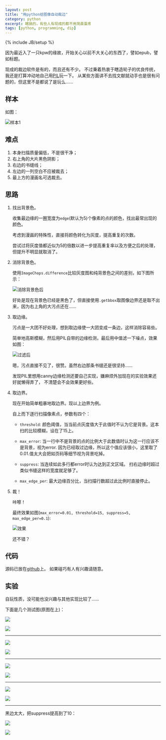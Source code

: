 ```yaml
---
layout: post
title: "用python给图像自动裁边"
category: python
excerpt: 瞎搞的，有些人有现成的都不用简直蛋疼
tags: [python, programming, dip]
---
```

{% include JB/setup %}

因为最近入了一只kpw的缘故，开始关心以前不大关心的东西了，譬如epub，譬如标题。

现成的裁边软件是有的，而且还有不少。
不过秉着热衷于瞎造轮子的优良传统，我还是打算冲动地自己用[PIL](http://www.pythonware.com/products/pil)玩一下。
从某些方面讲不去找文献就动手也是很有问题的，但这里不是都说了是玩么……

## 样本

如图：

![样本1](http://pic.yupoo.com/skydark/CYWxJ7yH/CPFlR.jpg)

## 难点

1. 本身扫描质量偏低，不是很干净；
2. 右上角的大片黑色阴影；
3. 右边的书缝线；
4. 左边的一列空白不应被裁去；
5. 最上方的漫画名可选裁去。

## 思路

1. 找出背景色。

    收集最边缘的一圈宽度为`edge`(默认为5)个像素的点的颜色，找出最常出现的颜色。

    考虑到漫画的特殊性，直接将颜色转化为灰度，提高重复的次数。

    尝试过将灰度值都近似为5的倍数以进一步提高重复率以及方便之后的处理，但提升不明显就取消了。

2. 消除背景色。

    使用`ImageChops.difference`比较灰度图和纯背景色之间的差别，如下图所示：

    ![消除背景色后](http://pic.yupoo.com/skydark/CYWDgEHe/IjwnE.jpg])

    好处是现在背景色已经是黑色了，但直接使用`.getbbox`取图像边界还是取不出来，因为右上角的大污点还在……

3. 取边缘。

    污点是一大团不好处理，想到取边缘使一大团变成一条边，这样消除容易些。

    简单地高斯模糊，然后用PIL自带的边缘检测，最后用中值滤一下噪点，效果如图：

    ![过滤后](http://pic.yupoo.com/skydark/CYWDfdPN/nMIIF.jpg)

    嗯，污点直接不见了，很赞。虽然右边那条书缝还是很坚持……

    发现PIL里想用canny边缘检测还要自己实现，嫌麻烦外加现在的实验效果还好就懒得弄了，
    不清楚会不会效果更好些。

4. 取边界。

    现在开始简单粗暴地取边界。现以上边界为例。

    自上而下逐行扫描像素点，参数有四个：

    * `threshold`: 颜色阈值，当当前点灰度值大于此值时不认为它是背景。这本扫的比较模糊，设在了15上。

    * `max_error`: 当一行中不是背景的点的比例大于此数值时认为这一行应该不是背景，视为error.
      因为已经取过边缘，所以这个值应该很小，这里取了0.01.值太大会把如页码等细节视为背景吃掉。

    * `suppress`: 当连续如此多行都error时认为达到正文区域。
      扫右边缘时超过类似书缝这样的宽度就足够了。

    * `max_edge_per`: 最大边缘百分比，当扫描行数超过此比例时直接停止。

5. 裁！

    咔嚓！

    最终效果如图(`max_error=0.01, threshold=15, suppress=5, max_edge_per=0.1`):

    ![效果](http://pic.yupoo.com/skydark/CYWDgm3l/cI0wN.jpg)

    还不错？

## 代码

源码已放在[github](https://github.com/skydark/playground/blob/master/autocrop.py)上。
如果碰巧有人有兴趣请随意。

## 实验

自玩性质，没可能也没兴趣与其他实现比较了……

下面是几个测试图(原图在上)：

![](http://pic.yupoo.com/skydark/CYWWDboF/nybWZ.jpg)

![](http://pic.yupoo.com/skydark/CYWWCUUe/tJupo.jpg)

---

![](http://pic.yupoo.com/skydark/CYWWD2wJ/DMaPH.jpg)

![](http://pic.yupoo.com/skydark/CYWWDbgm/ueamI.jpg)

---

![](http://pic.yupoo.com/skydark/CYWWDOl8/wYTDB.jpg)

![](http://pic.yupoo.com/skydark/CYWWE0Go/Dzajo.jpg)

---

![](http://pic.yupoo.com/skydark/CYWWDSmj/u0ZGN.png)

![](http://pic.yupoo.com/skydark/CYWWDy4z/y4XBa.png)

---

黑边太大，把suppress提高到了10：

![](http://pic.yupoo.com/skydark/CYWWCsMj/QzX9T.jpg)

![](http://pic.yupoo.com/skydark/CYWWD2oc/dJY6Y.jpg)

<script type="text/javascript">
$('#article_indent').find('img').css('border', '5px solid lightblue').css('max-width', '685px');
</script>
